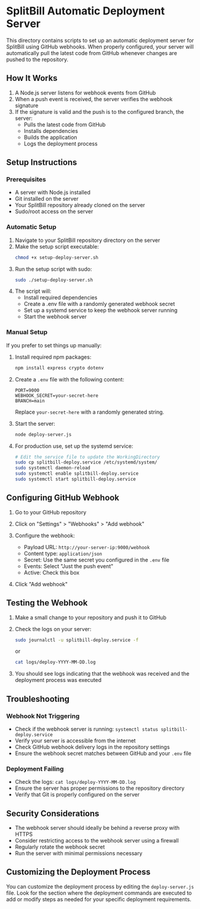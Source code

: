 # SplitBill Automatic Deployment Server

This directory contains scripts to set up an automatic deployment server for SplitBill using GitHub webhooks. When properly configured, your server will automatically pull the latest code from GitHub whenever changes are pushed to the repository.

## How It Works

1. A Node.js server listens for webhook events from GitHub
2. When a push event is received, the server verifies the webhook signature
3. If the signature is valid and the push is to the configured branch, the server:
   - Pulls the latest code from GitHub
   - Installs dependencies
   - Builds the application
   - Logs the deployment process

## Setup Instructions

### Prerequisites

- A server with Node.js installed
- Git installed on the server
- Your SplitBill repository already cloned on the server
- Sudo/root access on the server

### Automatic Setup

1. Navigate to your SplitBill repository directory on the server
2. Make the setup script executable:
   ```bash
   chmod +x setup-deploy-server.sh
   ```
3. Run the setup script with sudo:
   ```bash
   sudo ./setup-deploy-server.sh
   ```
4. The script will:
   - Install required dependencies
   - Create a .env file with a randomly generated webhook secret
   - Set up a systemd service to keep the webhook server running
   - Start the webhook server

### Manual Setup

If you prefer to set things up manually:

1. Install required npm packages:
   ```bash
   npm install express crypto dotenv
   ```

2. Create a `.env` file with the following content:
   ```
   PORT=9000
   WEBHOOK_SECRET=your-secret-here
   BRANCH=main
   ```
   Replace `your-secret-here` with a randomly generated string.

3. Start the server:
   ```bash
   node deploy-server.js
   ```

4. For production use, set up the systemd service:
   ```bash
   # Edit the service file to update the WorkingDirectory
   sudo cp splitbill-deploy.service /etc/systemd/system/
   sudo systemctl daemon-reload
   sudo systemctl enable splitbill-deploy.service
   sudo systemctl start splitbill-deploy.service
   ```

## Configuring GitHub Webhook

1. Go to your GitHub repository
2. Click on "Settings" > "Webhooks" > "Add webhook"
3. Configure the webhook:
   - Payload URL: `http://your-server-ip:9000/webhook`
   - Content type: `application/json`
   - Secret: Use the same secret you configured in the `.env` file
   - Events: Select "Just the push event"
   - Active: Check this box

4. Click "Add webhook"

## Testing the Webhook

1. Make a small change to your repository and push it to GitHub
2. Check the logs on your server:
   ```bash
   sudo journalctl -u splitbill-deploy.service -f
   ```
   or
   ```bash
   cat logs/deploy-YYYY-MM-DD.log
   ```

3. You should see logs indicating that the webhook was received and the deployment process was executed

## Troubleshooting

### Webhook Not Triggering

- Check if the webhook server is running: `systemctl status splitbill-deploy.service`
- Verify your server is accessible from the internet
- Check GitHub webhook delivery logs in the repository settings
- Ensure the webhook secret matches between GitHub and your `.env` file

### Deployment Failing

- Check the logs: `cat logs/deploy-YYYY-MM-DD.log`
- Ensure the server has proper permissions to the repository directory
- Verify that Git is properly configured on the server

## Security Considerations

- The webhook server should ideally be behind a reverse proxy with HTTPS
- Consider restricting access to the webhook server using a firewall
- Regularly rotate the webhook secret
- Run the server with minimal permissions necessary

## Customizing the Deployment Process

You can customize the deployment process by editing the `deploy-server.js` file. Look for the section where the deployment commands are executed to add or modify steps as needed for your specific deployment requirements.
